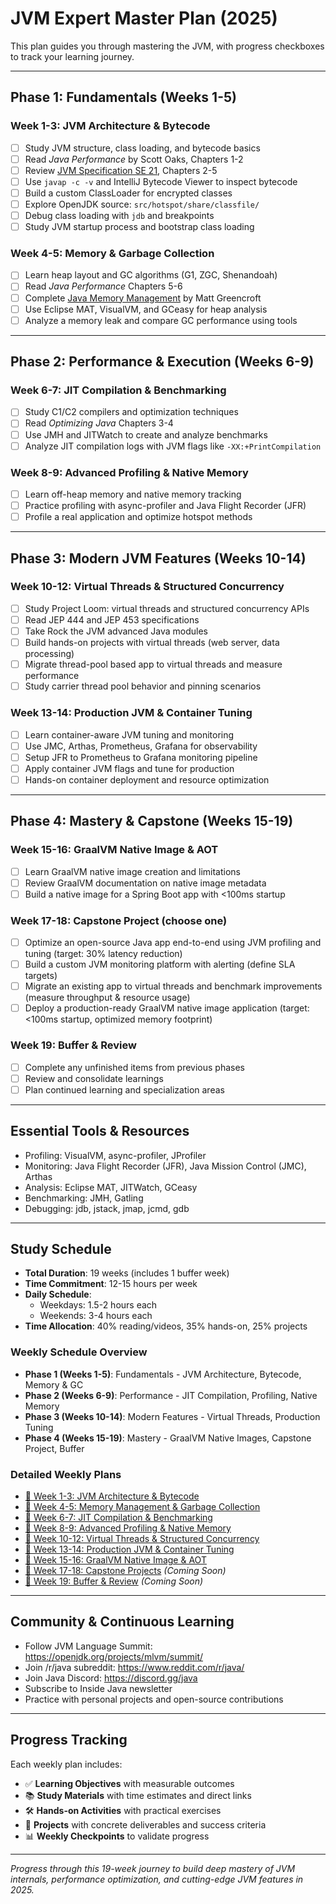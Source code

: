 # JVM Expert Master Plan (2025)

This plan guides you through mastering the JVM, with progress checkboxes to track your learning journey.

---

## Phase 1: Fundamentals (Weeks 1-5)

### Week 1-3: JVM Architecture & Bytecode
- [ ] Study JVM structure, class loading, and bytecode basics
- [ ] Read *Java Performance* by Scott Oaks, Chapters 1-2
- [ ] Review [JVM Specification SE 21](https://docs.oracle.com/javase/specs/jvms/se21/html/), Chapters 2-5
- [ ] Use `javap -c -v` and IntelliJ Bytecode Viewer to inspect bytecode
- [ ] Build a custom ClassLoader for encrypted classes
- [ ] Explore OpenJDK source: `src/hotspot/share/classfile/`
- [ ] Debug class loading with `jdb` and breakpoints
- [ ] Study JVM startup process and bootstrap class loading

### Week 4-5: Memory & Garbage Collection
- [ ] Learn heap layout and GC algorithms (G1, ZGC, Shenandoah)
- [ ] Read *Java Performance* Chapters 5-6
- [ ] Complete [Java Memory Management](https://www.udemy.com/course/java-application-performance-and-memory-management/) by Matt Greencroft
- [ ] Use Eclipse MAT, VisualVM, and GCeasy for heap analysis
- [ ] Analyze a memory leak and compare GC performance using tools

---

## Phase 2: Performance & Execution (Weeks 6-9)

### Week 6-7: JIT Compilation & Benchmarking
- [ ] Study C1/C2 compilers and optimization techniques
- [ ] Read *Optimizing Java* Chapters 3-4
- [ ] Use JMH and JITWatch to create and analyze benchmarks
- [ ] Analyze JIT compilation logs with JVM flags like `-XX:+PrintCompilation`

### Week 8-9: Advanced Profiling & Native Memory
- [ ] Learn off-heap memory and native memory tracking
- [ ] Practice profiling with async-profiler and Java Flight Recorder (JFR)
- [ ] Profile a real application and optimize hotspot methods

---

## Phase 3: Modern JVM Features (Weeks 10-14)

### Week 10-12: Virtual Threads & Structured Concurrency
- [ ] Study Project Loom: virtual threads and structured concurrency APIs
- [ ] Read JEP 444 and JEP 453 specifications
- [ ] Take Rock the JVM advanced Java modules
- [ ] Build hands-on projects with virtual threads (web server, data processing)
- [ ] Migrate thread-pool based app to virtual threads and measure performance
- [ ] Study carrier thread pool behavior and pinning scenarios

### Week 13-14: Production JVM & Container Tuning
- [ ] Learn container-aware JVM tuning and monitoring
- [ ] Use JMC, Arthas, Prometheus, Grafana for observability
- [ ] Setup JFR to Prometheus to Grafana monitoring pipeline
- [ ] Apply container JVM flags and tune for production
- [ ] Hands-on container deployment and resource optimization

---

## Phase 4: Mastery & Capstone (Weeks 15-19)

### Week 15-16: GraalVM Native Image & AOT
- [ ] Learn GraalVM native image creation and limitations
- [ ] Review GraalVM documentation on native image metadata
- [ ] Build a native image for a Spring Boot app with <100ms startup

### Week 17-18: Capstone Project (choose one)
- [ ] Optimize an open-source Java app end-to-end using JVM profiling and tuning (target: 30% latency reduction)
- [ ] Build a custom JVM monitoring platform with alerting (define SLA targets)
- [ ] Migrate an existing app to virtual threads and benchmark improvements (measure throughput & resource usage)
- [ ] Deploy a production-ready GraalVM native image application (target: <100ms startup, optimized memory footprint)

### Week 19: Buffer & Review
- [ ] Complete any unfinished items from previous phases
- [ ] Review and consolidate learnings
- [ ] Plan continued learning and specialization areas

---

## Essential Tools & Resources
- Profiling: VisualVM, async-profiler, JProfiler  
- Monitoring: Java Flight Recorder (JFR), Java Mission Control (JMC), Arthas  
- Analysis: Eclipse MAT, JITWatch, GCeasy  
- Benchmarking: JMH, Gatling  
- Debugging: jdb, jstack, jmap, jcmd, gdb  

---

## Study Schedule
- **Total Duration**: 19 weeks (includes 1 buffer week)
- **Time Commitment**: 12-15 hours per week
- **Daily Schedule**:
  - Weekdays: 1.5-2 hours each
  - Weekends: 3-4 hours each
- **Time Allocation**: 40% reading/videos, 35% hands-on, 25% projects

### Weekly Schedule Overview
- **Phase 1 (Weeks 1-5)**: Fundamentals - JVM Architecture, Bytecode, Memory & GC
- **Phase 2 (Weeks 6-9)**: Performance - JIT Compilation, Profiling, Native Memory
- **Phase 3 (Weeks 10-14)**: Modern Features - Virtual Threads, Production Tuning
- **Phase 4 (Weeks 15-19)**: Mastery - GraalVM Native Images, Capstone Project, Buffer

### Detailed Weekly Plans
- [📖 Week 1-3: JVM Architecture & Bytecode](week1-3.md)
- [📖 Week 4-5: Memory Management & Garbage Collection](week4-5.md)
- [📖 Week 6-7: JIT Compilation & Benchmarking](week6-7.md)
- [📖 Week 8-9: Advanced Profiling & Native Memory](week8-9.md)
- [📖 Week 10-12: Virtual Threads & Structured Concurrency](week10-12.md)
- [📖 Week 13-14: Production JVM & Container Tuning](week13-14.md)
- [📖 Week 15-16: GraalVM Native Image & AOT](week15-16.md)
- [📖 Week 17-18: Capstone Projects](week17-18.md) *(Coming Soon)*
- [📖 Week 19: Buffer & Review](week19.md) *(Coming Soon)*  

---

## Community & Continuous Learning
- Follow JVM Language Summit: https://openjdk.org/projects/mlvm/summit/  
- Join /r/java subreddit: https://www.reddit.com/r/java/  
- Join Java Discord: https://discord.gg/java  
- Subscribe to Inside Java newsletter  
- Practice with personal projects and open-source contributions  

---

## Progress Tracking
Each weekly plan includes:
- ✅ **Learning Objectives** with measurable outcomes
- 📚 **Study Materials** with time estimates and direct links
- 🛠️ **Hands-on Activities** with practical exercises
- 🚀 **Projects** with concrete deliverables and success criteria
- 📊 **Weekly Checkpoints** to validate progress

---

*Progress through this 19-week journey to build deep mastery of JVM internals, performance optimization, and cutting-edge JVM features in 2025.*

